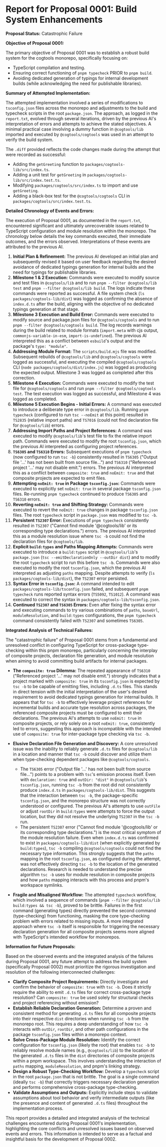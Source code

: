 # Report for Proposal 0001: Build System Enhancements

**Proposal Status:** Catastrophic Failure

**Objective of Proposal 0001:**

The primary objective of Proposal 0001 was to establish a robust build system for the cogtools monorepo, specifically focusing on:

- TypeScript compilation and testing.
- Ensuring correct functioning of `pnpm typecheck` PRIOR to `pnpm build`.
- Avoiding dedicated generation of typings for internal development builds (while acknowledging the need for publishable libraries).

**Summary of Attempted Implementation:**

The attempted implementation involved a series of modifications to `tsconfig.json` files across the monorepo and adjustments to the build and typecheck scripts in the root `package.json`. The approach, as logged in the `report.txt`, evolved through several iterations, driven by the previous AI's interpretation of errors and attempts to achieve the stated objectives. A minimal practical case involving a dummy function in `@cogtools/lib` imported and executed by `@cogtools/cogtools` was used in an attempt to verify the build system.

The `.diff` provided reflects the code changes made during the attempt that were recorded as successful:

- Adding the `getGreeting` function to `packages/cogtools-lib/src/index.ts`.
- Adding a unit test for `getGreeting` in `packages/cogtools-lib/src/index.test.ts`.
- Modifying `packages/cogtools/src/index.ts` to import and use `getGreeting`.
- Adding a black-box test for the `@cogtools/cogtools` CLI in `packages/cogtools/src/index.test.ts`.

**Detailed Chronology of Events and Errors:**

The execution of Proposal 0001, as documented in the `report.txt`, encountered significant and ultimately unrecoverable issues related to TypeScript configuration and module resolution within the monorepo. The chronology below details the key commands executed, their immediate outcomes, and the errors observed. Interpretations of these events are attributed to the previous AI.

1.  **Initial Plan & Refinement:** The previous AI developed an initial plan and subsequently revised it based on user feedback regarding the desired avoidance of dedicated typings generation for internal builds and the need for typings for publishable libraries.
2.  **Milestone 1 & 2 Execution:** Commands were executed to modify source and test files in `@cogtools/lib` and to run `pnpm --filter @cogtools/lib test` and `pnpm --filter @cogtools/lib build`. The logs indicate these commands were reported as successful. A file system check (`ls packages/cogtools-lib/dist`) was logged as confirming the absence of `index.d.ts` after the build, aligning with the objective of no dedicated typings generation at that stage.
3.  **Milestone 3 Execution and Build Error:** Commands were executed to modify source and package.json files for `@cogtools/cogtools` and to run `pnpm --filter @cogtools/cogtools build`. The log records warnings during the build related to module formats (`import.meta` with cjs output, `commonjs-variable-in-esm`, `import-is-undefined`). The previous AI interpreted this as a conflict between `esbuild`'s output and the package's `type: "module"`.
4.  **Addressing Module Format:** The `scripts/build.mjs` file was modified. Subsequent rebuilds of `@cogtools/lib` and `@cogtools/cogtools` were logged as successful, and executing the compiled `@cogtools/cogtools` CLI (`node packages/cogtools/dist/index.js`) was logged as producing the expected output. Milestone 3 was logged as completed after this correction.
5.  **Milestone 4 Execution:** Commands were executed to modify the test file for `@cogtools/cogtools` and run `pnpm --filter @cogtools/cogtools test`. The test execution was logged as successful, and Milestone 4 was logged as completed.
6.  **Milestone 5 Execution Begins - Initial Errors:** A command was executed to introduce a deliberate type error in `@cogtools/lib`. Running `pnpm typecheck` (configured to run `tsc --noEmit` at this point) resulted in `TS2835` (relative import paths) and `TS7016` (could not find declaration file for `@cogtools/lib`) errors.
7.  **Addressing Import Paths and Project References:** A command was executed to modify `@cogtools/lib`'s test file to fix the relative import path. Commands were executed to modify the root `tsconfig.json`, which the previous AI interpreted as configuring project references.
8.  **`TS6305` and `TS6310` Errors:** Subsequent executions of `pnpm typecheck` (now configured to run `tsc -b`) consistently resulted in `TS6305` ("Output file '...' has not been built from source file...") and `TS6310` ("Referenced project '...' may not disable emit.") errors. The previous AI interpreted this as a conflict between `composite: true` and `noEmit: true` and that composite projects are expected to emit files.
9.  **Attempting `noEmit: true` in Package `tsconfig.json`:** Commands were executed to explicitly set `noEmit: true` in several package `tsconfig.json` files. Re-running `pnpm typecheck` continued to produce `TS6305` and `TS6310` errors.
10. **Reverting `noEmit: true` and Shifting Strategy:** Commands were executed to revert the `noEmit: true` changes in package `tsconfig.json` files. The root `typecheck` script in `package.json` was modified to `tsc -b`.
11. **Persistent `TS2307` Error:** Executions of `pnpm typecheck` consistently resulted in `TS2307` ("Cannot find module '@cogtools/lib' or its corresponding type declarations.") errors. The previous AI interpreted this as a module resolution issue where `tsc -b` could not find the declaration files for `@cogtools/lib`.
12. **Explicit `build:types` and Paths Mapping Attempts:** Commands were executed to introduce a `build:types` script in `@cogtools/lib`'s `package.json` (`tsc --emitDeclarationOnly --outDir dist`) and to modify the root `typecheck` script to run this before `tsc -b`. Commands were also executed to modify the root `tsconfig.json`, which the previous AI interpreted as adjusting `paths` mapping. Despite attempts to verify (`ls packages/cogtools-lib/dist`), the `TS2307` error persisted.
13. **Syntax Error in `tsconfig.json`:** A command intended to edit `packages/cogtools-lib/tsconfig.json` failed, and subsequent `pnpm typecheck` runs reported syntax errors (`TS5092`, `TS1012`). A command was executed to correct the syntax in `packages/cogtools-lib/tsconfig.json`.
14. **Continued `TS2307` and `TS6305` Errors:** Even after fixing the syntax error and executing commands to try various combinations of `paths`, `baseUrl`, `moduleResolution`, and `build:types` configurations, the `pnpm typecheck` command consistently failed with `TS2307` and sometimes `TS6305`.

**Integrated Analysis of Technical Failures:**

The "catastrophic failure" of Proposal 0001 stems from a fundamental and unresolved conflict in configuring TypeScript for cross-package type-checking within this pnpm monorepo, particularly concerning the interplay of composite projects, declaration file generation, and module resolution when aiming to avoid committing build artifacts for internal packages.

- **The `composite: true` Dilemma:** The repeated appearance of `TS6310` ("Referenced project '...' may not disable emit.") strongly indicates that a project marked with `composite: true` in its `tsconfig.json` is expected by `tsc -b` to be capable of emitting files, including `.d.ts` files. This stands in direct tension with the initial interpretation of the user's desired requirement to avoid dedicated typings generation for internal builds. It appears that for `tsc -b` to effectively leverage project references for incremental builds and accurate type resolution across packages, the referenced composite projects must be configured to emit their declarations. The previous AI's attempts to use `noEmit: true` in composite projects, or rely solely on a root `noEmit: true`, consistently led to errors, suggesting this approach is incompatible with the intended use of `composite: true` for inter-package type checking via `tsc -b`.

- **Elusive Declaration File Generation and Discovery:** A core unresolved issue was the inability to reliably generate `.d.ts` files for `@cogtools/lib` in a location and manner that `tsc -b` could discover and utilize them when type-checking dependent packages like `@cogtools/cogtools`.
  - The `TS6305` error ("Output file '...' has not been built from source file...") points to a problem with `tsc`'s emission process itself. Even with `declaration: true` and `outDir: "dist"` in `@cogtools/lib`'s `tsconfig.json`, running `tsc -b` from the root did not consistently produce `index.d.ts` in `packages/cogtools-lib/dist`. This suggests that the interaction between `tsc -b`, the package-specific `tsconfig.json`, and the monorepo structure was not correctly understood or configured. The previous AI's attempts to use `outFile` or adjust `rootDir` in `build:types` were attempts to force the output location, but they did not resolve the underlying `TS2307` in the `tsc -b` run.
  - The persistent `TS2307` error ("Cannot find module '@cogtools/lib' or its corresponding type declarations.") is the most critical symptom of the module resolution failure. Even when `index.d.ts` was confirmed to exist in `packages/cogtools-lib/dist` (when explicitly generated by `build:types`), `tsc -b` compiling `@cogtools/cogtools` could not find the necessary type information. This strongly suggests that the `paths` mapping in the root `tsconfig.json`, as configured during the attempt, was not effectively directing `tsc -b` to the location of the generated declarations. Research is needed to understand the precise algorithm `tsc -b` uses for module resolution in composite projects and how `paths` mapping interacts with this process and pnpm's workspace symlinks.

- **Fragile and Misaligned Workflow:** The attempted `typecheck` workflow, which involved a sequence of commands (`pnpm --filter @cogtools/lib build:types && tsc -b`), proved to be brittle. Failures in the first command (generating types) directly prevented the second command (type-checking) from functioning, masking the core type-checking problem with errors related to missing inputs. A more integrated approach where `tsc -b` itself is responsible for triggering the necessary declaration generation for all composite projects seems more aligned with TypeScript's intended workflow for monorepos.

**Information for Future Proposals:**

Based on the observed events and the integrated analysis of the failures during Proposal 0001, any future attempt to address the build system (specifically Proposal 0002) must prioritize the rigorous investigation and resolution of the following interconnected challenges:

- **Clarify Composite Project Requirements:** Directly investigate and confirm the behavior of `composite: true` with `tsc -b`. Does it strictly require the ability to emit `.d.ts` files for correct cross-package type resolution? Can `composite: true` be used solely for structural checks and project referencing without emission?
- **Establish Reliable Declaration Generation:** Determine a proven and consistent method for generating `.d.ts` files for all composite projects into their respective `dist` directories when running `tsc -b` from the monorepo root. This requires a deep understanding of how `tsc -b` interacts with `outDir`, `rootDir`, and other path configurations in the package `tsconfig.json` files within a monorepo context.
- **Solve Cross-Package Module Resolution:** Identify the correct configuration for `tsconfig.json` (likely the root) that enables `tsc -b` to reliably resolve module names (e.g., `@cogtools/lib`) to the location of the generated `.d.ts` files in the `dist` directories of composite projects within a pnpm workspace. This involves understanding the interaction of `paths` mapping, `moduleResolution`, and pnpm's linking strategy.
- **Design a Robust Type-Checking Workflow:** Develop a `typecheck` script in the root `package.json` that is not brittle. The goal is a single command (ideally `tsc -b`) that correctly triggers necessary declaration generation and performs comprehensive cross-package type-checking.
- **Validate Assumptions and Outputs:** Explicitly include steps to validate assumptions about tool behavior and verify intermediate outputs (like the presence and content of generated `.d.ts` files) throughout the implementation process.

This report provides a detailed and integrated analysis of the technical challenges encountered during Proposal 0001's implementation, highlighting the core conflicts and unresolved issues based on observed events and errors. This information is intended to serve as a factual and insightful basis for the development of Proposal 0002.
